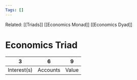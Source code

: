 ```yaml
---
Tags: []
---
```

Related: [[Triads]] [[Economics Monad]] [[Economics Dyad]]
# Economics Triad

| 3 | 6 | 9 |
|---|---|---|
| Interest(s) | Accounts | Value |